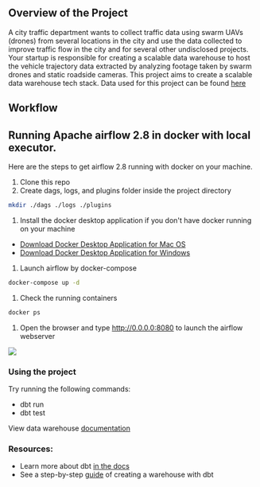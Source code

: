 ## Overview of the Project
A city traffic department wants to collect traffic data using swarm UAVs (drones) from several locations in the city and use the data collected to improve traffic flow in the city and for several other undisclosed projects. Your startup is responsible for creating a scalable data warehouse to host the vehicle trajectory data extracted by analyzing footage taken by swarm drones and static roadside cameras.
This project aims to create a scalable data warehouse tech stack.
Data used for this project can be found [here](https://open-traffic.epfl.ch/index.php/downloads/#1599047632450-ebe509c8-1330/)
## Workflow
## Running Apache airflow 2.8 in docker with local executor.
Here are the steps to get airflow 2.8 running with docker on your machine.
1. Clone this repo
1. Create dags, logs, and plugins folder inside the project directory
```bash
mkdir ./dags ./logs ./plugins
```
1. Install the docker desktop application if you don't have docker running on your machine
- [Download Docker Desktop Application for Mac OS](https://hub.docker.com/editions/community/docker-ce-desktop-mac)
- [Download Docker Desktop Application for Windows](https://hub.docker.com/editions/community/docker-ce-desktop-windows)
1. Launch airflow by docker-compose
```bash
docker-compose up -d
```
1. Check the running containers
```bash
docker ps
```
1. Open the browser and type http://0.0.0.0:8080 to launch the airflow webserver

![](images/screenshot_airflow_docker.png)

### Using the  project

Try running the following commands:
- dbt run
- dbt test

View data warehouse [documentation](https://toyin-sensors.netlify.app/#!/overview)



### Resources:
- Learn more about dbt [in the docs](https://docs.getdbt.com/docs/introduction)
- See a step-by-step [guide](https://www.startdataengineering.com/post/dbt-data-build-tool-tutorial/) of creating a warehouse with dbt 
